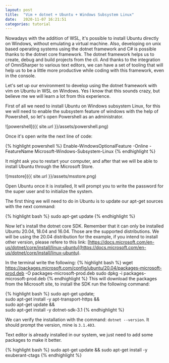 ```yaml
---
layout: post
title:  "Vim + dotnet + Ubuntu + Windows Subsystem Linux"
date:   2020-11-07 16:21:51
categories: tutorial
---
```

Nowadays with the addition of WSL, it's possible to install Ubuntu directly on Windows, without emulating a virtual machine. Also, developing on unix based operating systems using the dotnet framework and C# is possible thanks to the dotnet core framework. The dotnet framework helps us to create, debug and build projects from the cli. And thanks to the integration of OmniSharper to various text editors, we can have a set of tooling that will help us to be a little more productive while coding with this framework, even in the console.

Let's set up our environment to develop using the dotnet framework with vim on Ubuntu in WSL on Windows. Yes I know that this sounds crazy, but believe me we will learn a lot from this experience. 

First of all we need to install Ubuntu on Windows subsystem Linux,  for this we will need to enable the subsystem feature of windows with the help of Powershell, so let's open Powershell as an administrator. 

![powershell]({{ site.url }}/assets/powershell.png)

Once it's open write the next line of code:

{% highlight powershell %}
Enable-WindowsOptionalFeature -Online -FeatureName Microsoft-Windows-Subsystem-Linux
{% endhighlight %}

It might ask you to restart your computer, and after that we will be able to install Ubuntu through the Microsoft Store. 

![msstore]({{ site.url }}/assets/msstore.png)

Open Ubuntu once it is installed, It will prompt you to write the password for the super user and to initialize the system.

The first thing we will need to do in Ubuntu is to update our apt-get sources with the next command: 

{% highlight bash %}
sudo apt-get update
{% endhighlight %}

Now let's install the dotnet core SDK. Remember that it can only be installed Ubuntu 20.04, 18.04 and 16.04. Those are the supported distributions. We will be using the 20.04 distribution for the example, if you intend to install other version, please refere to this link: [https://docs.microsoft.com/en-us/dotnet/core/install/linux-ubuntu](https://docs.microsoft.com/en-us/dotnet/core/install/linux-ubuntu). 

In the terminal write the following:
{% highlight bash %}
wget https://packages.microsoft.com/config/ubuntu/20.04/packages-microsoft-prod.deb -O packages-microsoft-prod.deb
sudo dpkg -i packages-microsoft-prod.deb
{% endhighlight %}
This will download the packages from the Microsoft site, to install the SDK run the following command:

{% highlight bash %}
sudo apt-get update; \
  sudo apt-get install -y apt-transport-https && \
  sudo apt-get update && \
  sudo apt-get install -y dotnet-sdk-3.1
{% endhighlight %}

We can verify the installation with the command: `dotnet --version`. It should prompt the version, mine is `3.1.403`.

Text editor is already installed in our system, we just need to add some packages to make it better.


{% highlight bash %} sudo apt-get update && sudo apt-get install -y exuberant-ctags {% endhighlight %}


